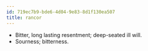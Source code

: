 ```yaml
---
id: 719ec7b9-bde6-4d04-9e83-8d1f130ea507
title: rancor
---
```


-   Bitter, long lasting resentment; deep-seated ill will.
-   Sourness; bitterness.
